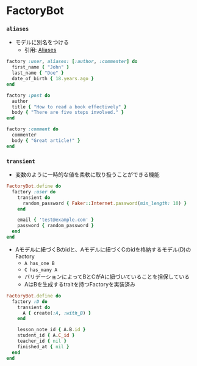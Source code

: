 # FactoryBot
### `aliases`
- モデルに別名をつける
  - 引用: [Aliases](https://github.com/thoughtbot/factory_bot/blob/master/GETTING_STARTED.md#aliases)
```ruby
factory :user, aliases: [:author, :commenter] do
  first_name { "John" }
  last_name { "Doe" }
  date_of_birth { 18.years.ago }
end

factory :post do
  author
  title { "How to read a book effectively" }
  body { "There are five steps involved." }
end

factory :comment do
  commenter
  body { "Great article!" }
end
```

### `transient`
- 変数のように一時的な値を柔軟に取り扱うことができる機能
```ruby
FactoryBot.define do
  factory :user do
    transient do
      random_password { Faker::Internet.password(min_length: 10) }
    end

    email { 'test@example.com' }
    password { random_password }
  end
end
```

- Aモデルに紐づくBのidと、Aモデルに紐づくCのidを格納するモデル(D)のFactory
  - `A has_one B`
  - `C has_many A`
  - バリデーションによってBとCがAに紐づいていることを担保している
  - AはBを生成するtraitを持つFactoryを実装済み
```ruby
FactoryBot.define do
  factory :D do
    transient do
      A { create(:A, :with_B) }
    end

    lesson_note_id { A.B.id }
    student_id { A.C_id }
    teacher_id { nil }
    finished_at { nil }
  end
end
```
